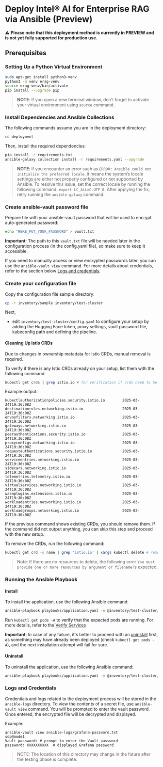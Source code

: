 # Deploy Intel&reg; AI for Enterprise RAG via Ansible (Preview)

⚠️ **Please note that this deployment method is currently in PREVIEW and is not yet fully supported for production use.**

## Prerequisites

### Setting Up a Python Virtual Environment

```bash
sudo apt-get install python3-venv
python3 -m venv erag-venv
source erag-venv/bin/activate
pip install --upgrade pip
```

> **NOTE**: If you open a new terminal window, don't forget to activate your virtual environment using `source` command.

### Install Dependencies and Ansible Collections

The following commands assume you are in the deployment directory:
```bash
cd deployment
```

Then, install the required dependencies:
```bash
pip install -r requirements.txt
ansible-galaxy collection install -r requirements.yaml --upgrade
```

> **NOTE**: If you encounter an error such as `ERROR: Ansible could not initialize the preferred locale`, it means the system’s locale settings are either not properly configured or not supported by Ansible. To resolve this issue, set the correct locale by running the following command: `export LC_ALL=C.UTF-8`. After applying the fix, retry running the `ansible-galaxy` command.

### Create ansible-vault password file

Prepare file with your ansible-vault password that will be used to encrypt auto-generated password:

```bash
echo "HERE_PUT_YOUR_PASSWORD" > vault.txt
```
**Important**: The path to this `vault.txt` file will be needed later in the configuration process (in the config.yaml file), so make sure to keep it accessible.

If you need to manually access or view encrypted passwords later, you can use the `ansible-vault view` command. For more details about credentials, refer to the section below [Logs and credentials](#logs-and-credentials).

### Create your configuration file

Copy the configuration file sample directory:
```bash
cp -r inventory/sample inventory/test-cluster
```

Next,
- edit `inventory/test-cluster/config.yaml` to configure your setup by adding the Hugging Face token, proxy settings, vault password file, kubeconfig path and defining the pipeline.

#### Cleaning Up Istio CRDs

Due to changes in ownership metadata for Istio CRDs, manual removal is required.

To verify if there is any Istio CRDs already on your setup, list them with the following command:
```bash
kubectl get crds | grep istio.io # for verification if crds need to be removed at all
```
Example output:
```
kubectlauthorizationpolicies.security.istio.io        2025-03-24T19:36:08Z
destinationrules.networking.istio.io                  2025-03-24T19:36:08Z
envoyfilters.networking.istio.io                      2025-03-24T19:36:08Z
gateways.networking.istio.io                          2025-03-24T19:36:08Z
peerauthentications.security.istio.io                 2025-03-24T19:36:08Z
proxyconfigs.networking.istio.io                      2025-03-24T19:36:08Z
requestauthentications.security.istio.io              2025-03-24T19:36:08Z
serviceentries.networking.istio.io                    2025-03-24T19:36:08Z
sidecars.networking.istio.io                          2025-03-24T19:36:08Z
telemetries.telemetry.istio.io                        2025-03-24T19:36:08Z
virtualservices.networking.istio.io                   2025-03-24T19:36:08Z
wasmplugins.extensions.istio.io                       2025-03-24T19:36:08Z
workloadentries.networking.istio.io                   2025-03-24T19:36:08Z
workloadgroups.networking.istio.io                    2025-03-24T19:36:08Z
```

If the previous command shows existing CRDs, you should remove them. If the command did not output anything, you can skip this step and proceed with the new setup.

To remove the CRDs, run the following command:
```bash
kubectl get crd -o name | grep 'istio.io' | xargs kubectl delete # removing crds
```

> Note: If there are no resources to delete, the following error `You must provide one or more resources by argument or filename` is expected.


### Running the Ansible Playbook

#### Install
To install the application, use the following Ansible command:
```bash
ansible-playbook playbooks/application.yaml -e @inventory/test-cluster/config.yaml --tags install
```
Run `kubectl get pods -A` to verify that the expected pods are running. For more details, refer to the [Verify Services](README.md#verify-services)

**Important**: In case of any failure, it's better to proceed with an [uninstall](#uninstall) first, as something may have already been deployed (check `kubectl get pods -A`), and the next installation attempt will fail for sure.


#### Uninstall
To uninstall the application, use the following Ansible command:
```bash
ansible-playbook playbooks/application.yaml -e @inventory/test-cluster/config.yaml --tags uninstall
```


### Logs and Credentials
Credentials and logs related to the deployment process will be stored in the `ansible-logs` directory. To view the contents of a secret file, use `ansible-vault view` command. You will be prompted to enter the vault password. Once entered, the encrypted file will be decrypted and displayed.

Example:
```
ansible-vault view ansible-logs/grafana-password.txt                                                                                                            sdp@node1
Vault password: # prompt to enter the Vault password
password: XXXXXXXXXX  # displayed Grafana password
```

> NOTE: The location of this directory may change in the future after the testing phase is complete.
